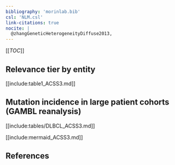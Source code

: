 ```yaml
---
bibliography: 'morinlab.bib'
csl: 'NLM.csl'
link-citations: true
nocite: |
  @zhangGeneticHeterogeneityDiffuse2013, 
---
```


[[_TOC_]]




## Relevance tier by entity

[[include:table1_ACSS3.md]]

## Mutation incidence in large patient cohorts (GAMBL reanalysis)

[[include:tables/DLBCL_ACSS3.md]]

[[include:mermaid_ACSS3.md]]

## References


